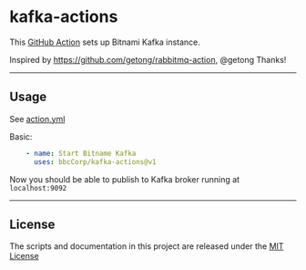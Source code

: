 # kafka-actions

This [GitHub Action](https://github.com/features/actions) sets up Bitnami Kafka instance.

Inspired by https://github.com/getong/rabbitmq-action, @getong Thanks!

---------
## Usage

See [action.yml](action.yml)

Basic:
```yaml
    - name: Start Bitname Kafka
      uses: bbcCorp/kafka-actions@v1
```

Now you should be able to publish to Kafka broker running at `localhost:9092` 


---------
## License

The scripts and documentation in this project are released under the [MIT License](LICENSE)